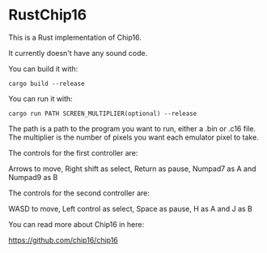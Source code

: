 RustChip16
==========

This is a Rust implementation of Chip16.

It currently doesn't have any sound code.

You can build it with:

```
cargo build --release
```

You can run it with:

```
cargo run PATH SCREEN_MULTIPLIER(optional) --release
```

The path is a path to the program you want to run, either a .bin or .c16 file.
The multiplier is the number of pixels you want each emulator pixel to take.

The controls for the first controller are:

Arrows to move, Right shift as select, Return as pause, Numpad7 as A and Numpad9 as B

The controls for the second controller are:

WASD to move, Left control as select, Space as pause, H as A and J as B


You can read more about Chip16 in here:

https://github.com/chip16/chip16
